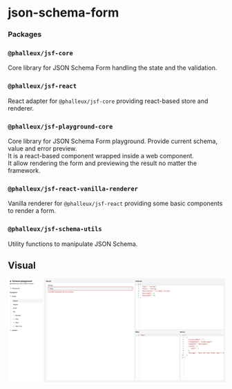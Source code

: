 # json-schema-form

### Packages

### `@phalleux/jsf-core`
Core library for JSON Schema Form handling the state and the validation.

### `@phalleux/jsf-react`
React adapter for `@phalleux/jsf-core` providing react-based store and renderer.

### `@phalleux/jsf-playground-core`
Core library for JSON Schema Form playground. Provide current schema, value and error preview.
<br/>It is a react-based component wrapped inside a web component.
<br/>It allow rendering the form and previewing the result no matter the framework.

### `@phalleux/jsf-react-vanilla-renderer`

Vanilla renderer for `@phalleux/jsf-react` providing some basic components to render a form.

### `@phalleux/jsf-schema-utils`

Utility functions to manipulate JSON Schema.

## Visual

![img.png](img.png)